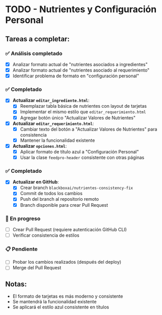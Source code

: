 # TODO - Nutrientes y Configuración Personal

## Tareas a completar:

### ✅ Análisis completado
- [x] Analizar formato actual de "nutrientes asociados a ingredientes" 
- [x] Analizar formato actual de "nutrientes asociado al requerimiento"
- [x] Identificar problema de formato en "configuración personal"

### ✅ Completado
- [x] **Actualizar `editar_ingrediente.html`**:
  - [x] Reemplazar tabla básica de nutrientes con layout de tarjetas
  - [x] Implementar el mismo estilo que `editar_requerimiento.html`
  - [x] Agregar botón único "Actualizar Valores de Nutrientes"

- [x] **Actualizar `editar_requerimiento.html`**:
  - [x] Cambiar texto del botón a "Actualizar Valores de Nutrientes" para consistencia
  - [x] Mantener la funcionalidad existente

- [x] **Actualizar `opciones.html`**:
  - [x] Aplicar formato de título azul a "Configuración Personal"
  - [x] Usar la clase `feedpro-header` consistente con otras páginas

### ✅ Completado
- [x] **Actualizar en GitHub**:
  - [x] Crear branch `blackboxai/nutrientes-consistency-fix`
  - [x] Commit de todos los cambios
  - [x] Push del branch al repositorio remoto
  - [x] Branch disponible para crear Pull Request

### 🔄 En progreso
- [ ] Crear Pull Request (requiere autenticación GitHub CLI)
- [ ] Verificar consistencia de estilos

### 📋 Pendiente
- [ ] Probar los cambios realizados (después del deploy)
- [ ] Merge del Pull Request

## Notas:
- El formato de tarjetas es más moderno y consistente
- Se mantendrá la funcionalidad existente
- Se aplicará el estilo azul consistente en títulos
